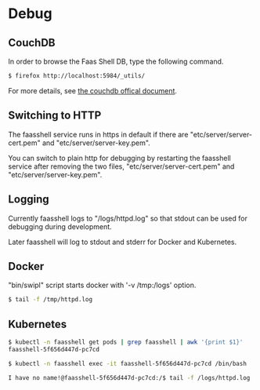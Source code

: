 # Debug

## CouchDB

In order to browse the Faas Shell DB, type the following command.

```sh
$ firefox http://localhost:5984/_utils/
```

For more details, see [the couchdb offical document][1].

[1]: https://couchdb.apache.org/fauxton-visual-guide/index.html "Fauxton Visual Guide"

## Switching to HTTP

The faasshell service runs in https in default if there are "etc/server/server-cert.pem" and "etc/server/server-key.pem".

You can switch to plain http for debugging by restarting the faasshell service after removing the two files, "etc/server/server-cert.pem" and "etc/server/server-key.pem".

## Logging

Currently faasshell logs to "/logs/httpd.log" so that stdout can be used for
debugging during development.

Later faasshell will log to stdout and stderr for Docker and Kubernetes.

## Docker

"bin/swipl" script starts docker with '-v /tmp:/logs' option.

```sh
$ tail -f /tmp/httpd.log
```

## Kubernetes

```sh
$ kubectl -n faasshell get pods | grep faasshell | awk '{print $1}'
faasshell-5f656d447d-pc7cd

$ kubectl -n faasshell exec -it faasshell-5f656d447d-pc7cd /bin/bash

I have no name!@faasshell-5f656d447d-pc7cd:/$ tail -f /logs/httpd.log
```
